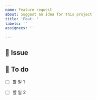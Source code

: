 ```yaml
---
name: Feature request
about: Suggest an idea for this project
title: 'Feat: '
labels: ''
assignees: ''

---
```


## 🍡 Issue
<!-- 이슈에 대한 내용을 설명해주세요. -->

## 🍦 To do
- [ ] 할 일 1
- [ ] 할 일 2


<!-- 우측 project 설정해주세요. -->
